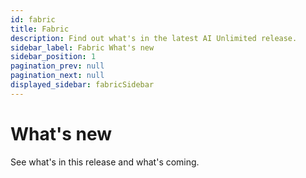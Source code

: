 ```yaml
---
id: fabric
title: Fabric
description: Find out what's in the latest AI Unlimited release.
sidebar_label: Fabric What's new
sidebar_position: 1
pagination_prev: null
pagination_next: null
displayed_sidebar: fabricSidebar
---
```


# What's new

See what's in this release and what's coming.
